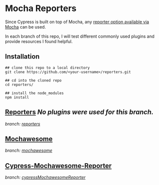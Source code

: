 # Mocha Reporters 

Since Cypress is built on top of Mocha, any [reporter option available via Mocha](https://mochajs.org/#reporters) can be used.

In each branch of this repo, I will test different commonly used plugins and provide resources I found helpful.

## Installation
```
## clone this repo to a local directory
git clone https://github.com/<your-username>/reporters.git

## cd into the cloned repo
cd reporters/

## install the node_modules
npm install
```

## [Reporters](https://docs.cypress.io/guides/tooling/reporters) *No plugins were used for this branch.*
*branch: [reporters](https://github.com/conversaShawn/reporters/tree/reporters)*

## [Mochawesome](https://github.com/adamgruber/mochawesome)
*branch: [mochawesome](https://github.com/conversaShawn/reporters/tree/mochawesome)*

## [Cypress-Mochawesome-Reporter](https://github.com/LironEr/cypress-mochawesome-reporter)
*branch: [cypressMochawesomeReporter](https://github.com/conversaShawn/reporters/tree/cypressMochawesomeReporter)*

